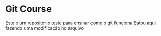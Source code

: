 # Git Course
Este é um repositorio teste para ensinar como o git funciona
Estou aqui fazendo uma modificação no arquivo
